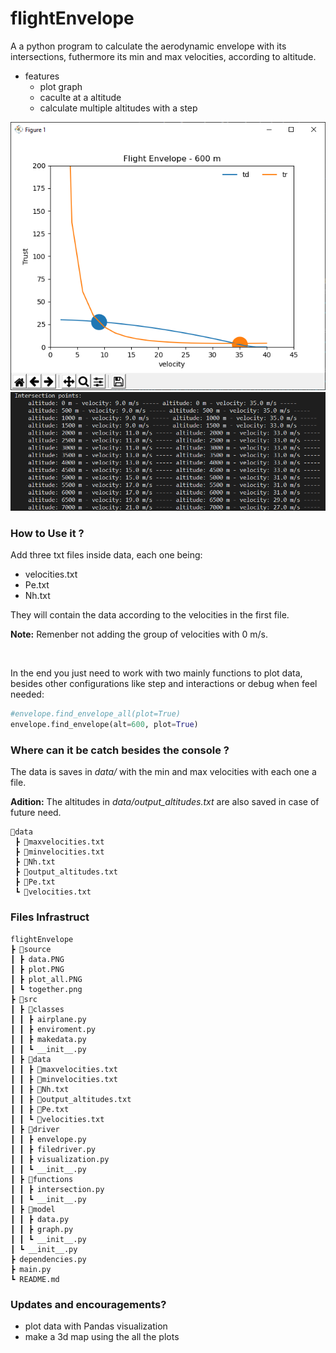 # flightEnvelope
A a python program to calculate the aerodynamic envelope with its intersections, futhermore its min and max velocities, according to altitude.

- features
  - plot graph
  - caculte at a altitude
  - calculate multiple altitudes with a step

![plot](source/plot.PNG)
![plot_all](source/plot_all.PNG)



### How to Use it ?

Add three txt files inside data, each one being:

* velocities.txt
* Pe.txt
* Nh.txt

They will contain the data according to the velocities in the first file. 

**Note:** Remenber not adding the group of velocities with 0 m/s.

<br>

In the end you just need to work with two mainly functions to plot data, besides other configurations like step and interactions or debug when feel needed:



```python
#envelope.find_envelope_all(plot=True)
envelope.find_envelope(alt=600, plot=True)
```

### Where can it be catch besides the console ?

The data is saves in *data/* with the min and max velocities with each one a file. 

**Adition:** The altitudes in *data/output_altitudes.txt* are also saved in case of future need.

```
📂data
 ┣ 📜maxvelocities.txt
 ┣ 📜minvelocities.txt
 ┣ 📜Nh.txt
 ┣ 📜output_altitudes.txt
 ┣ 📜Pe.txt
 ┗ 📜velocities.txt
```

### Files Infrastruct

```
flightEnvelope
┣ 📂source
┃ ┣ data.PNG
┃ ┣ plot.PNG
┃ ┣ plot_all.PNG
┃ ┗ together.png
┣ 📂src
┃ ┣ 📂classes
┃ ┃ ┣ airplane.py
┃ ┃ ┣ enviroment.py
┃ ┃ ┣ makedata.py
┃ ┃ ┗ __init__.py
┃ ┣ 📂data
┃ ┃ ┣ 📜maxvelocities.txt
┃ ┃ ┣ 📜minvelocities.txt
┃ ┃ ┣ 📜Nh.txt
┃ ┃ ┣ 📜output_altitudes.txt
┃ ┃ ┣ 📜Pe.txt
┃ ┃ ┗ 📜velocities.txt
┃ ┣ 📂driver
┃ ┃ ┣ envelope.py
┃ ┃ ┣ filedriver.py
┃ ┃ ┣ visualization.py
┃ ┃ ┗ __init__.py
┃ ┣ 📂functions
┃ ┃ ┣ intersection.py
┃ ┃ ┗ __init__.py
┃ ┣ 📂model
┃ ┃ ┣ data.py
┃ ┃ ┣ graph.py
┃ ┃ ┗ __init__.py
┃ ┗ __init__.py
┣ dependencies.py
┣ main.py
┗ README.md
```

### Updates and encouragements?

* plot data with Pandas visualization
* make a 3d map using the all the plots



